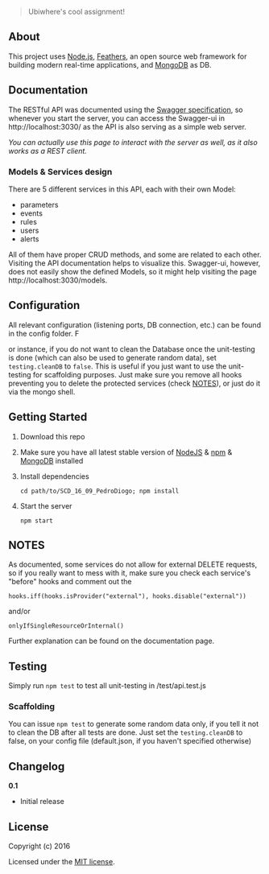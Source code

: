 > Ubiwhere&#39;s cool assignment!

## About

This project uses [Node.js](https://nodejs.org/en/), [Feathers](http://feathersjs.com), an open source web framework for building modern real-time applications, and [MongoDB](https://www.mongodb.com) as DB.

## Documentation

The RESTful API was documented using the [Swagger specification](http://swagger.io/), so whenever you start the server, you can access the Swagger-ui in http://localhost:3030/ as the API is also serving as a simple web server.

*You can actually use this page to interact with the server as well, as it also works as a REST client.*

### Models & Services design

There are 5 different services in this API, each with their own Model:
* parameters
* events
* rules
* users
* alerts

All of them have proper CRUD methods, and some are related to each other. Visiting the API documentation helps to visualize this. Swagger-ui, however, does not easily show the defined Models, so it might help visiting the page http://localhost:3030/models.

## Configuration

All relevant configuration (listening ports, DB connection, etc.) can be found in the config folder. F

or instance, if you do not want to clean the Database once the unit-testing is done (which can also be used to generate random data),
set `testing.cleanDB` to `false`. This is useful if you just want to use the unit-testing for scaffolding purposes. Just make sure you remove all hooks preventing you to delete the protected services (check [NOTES](#notes)), or just do it via the mongo shell.


## Getting Started

1. Download this repo

2. Make sure you have all latest stable version of [NodeJS](https://nodejs.org/) & [npm](https://www.npmjs.com/) & [MongoDB](https://www.mongodb.com/download-center?jmp=nav) installed

3. Install dependencies

    ```
    cd path/to/SCD_16_09_PedroDiogo; npm install
    ```

4. Start the server

    ```
    npm start
    ```

## NOTES

As documented, some services do not allow for external DELETE requests, so if you really want to mess with it, make sure you check each service's "before" hooks and comment out the
```
hooks.iff(hooks.isProvider("external"), hooks.disable("external"))
```
and/or
```
onlyIfSingleResourceOrInternal()
```
Further explanation can be found on the documentation page.

## Testing

Simply run `npm test` to test all unit-testing in /test/api.test.js
### Scaffolding

You can issue `npm test` to generate some random data only, if you tell it not to clean the DB after all tests are done. Just set the `testing.cleanDB` to false, on your config file (default.json, if you haven't specified otherwise)


## Changelog

__0.1__

- Initial release

## License

Copyright (c) 2016

Licensed under the [MIT license](LICENSE).
